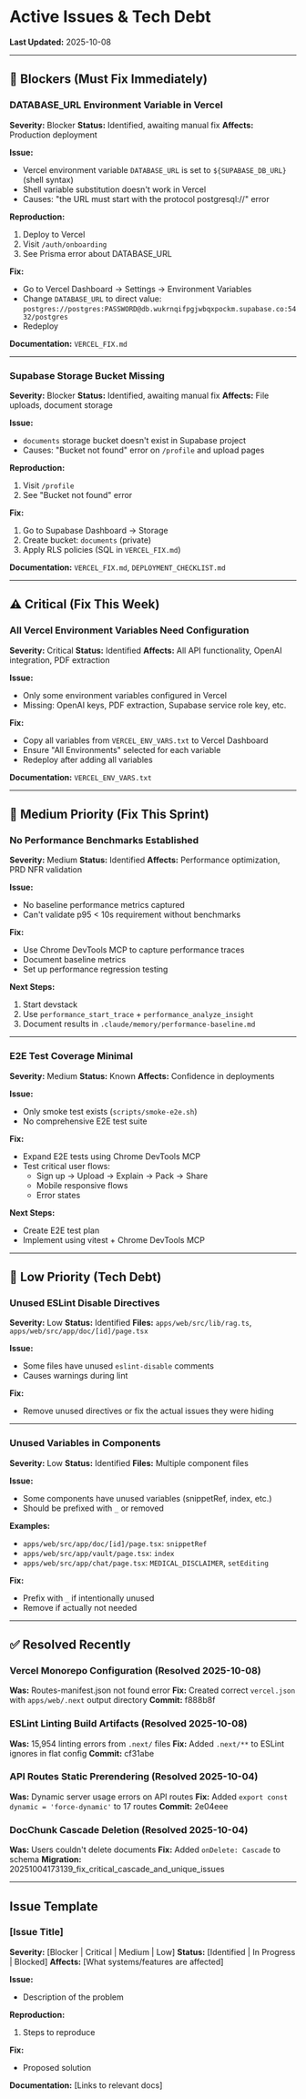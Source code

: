 # Active Issues & Tech Debt

**Last Updated:** 2025-10-08

---

## 🚨 Blockers (Must Fix Immediately)

### DATABASE_URL Environment Variable in Vercel
**Severity:** Blocker
**Status:** Identified, awaiting manual fix
**Affects:** Production deployment

**Issue:**
- Vercel environment variable `DATABASE_URL` is set to `${SUPABASE_DB_URL}` (shell syntax)
- Shell variable substitution doesn't work in Vercel
- Causes: "the URL must start with the protocol postgresql://" error

**Reproduction:**
1. Deploy to Vercel
2. Visit `/auth/onboarding`
3. See Prisma error about DATABASE_URL

**Fix:**
- Go to Vercel Dashboard → Settings → Environment Variables
- Change `DATABASE_URL` to direct value: `postgres://postgres:PASSWORD@db.wukrnqifpgjwbqxpockm.supabase.co:5432/postgres`
- Redeploy

**Documentation:** `VERCEL_FIX.md`

---

### Supabase Storage Bucket Missing
**Severity:** Blocker
**Status:** Identified, awaiting manual fix
**Affects:** File uploads, document storage

**Issue:**
- `documents` storage bucket doesn't exist in Supabase project
- Causes: "Bucket not found" error on `/profile` and upload pages

**Reproduction:**
1. Visit `/profile`
2. See "Bucket not found" error

**Fix:**
1. Go to Supabase Dashboard → Storage
2. Create bucket: `documents` (private)
3. Apply RLS policies (SQL in `VERCEL_FIX.md`)

**Documentation:** `VERCEL_FIX.md`, `DEPLOYMENT_CHECKLIST.md`

---

## ⚠️ Critical (Fix This Week)

### All Vercel Environment Variables Need Configuration
**Severity:** Critical
**Status:** Identified
**Affects:** All API functionality, OpenAI integration, PDF extraction

**Issue:**
- Only some environment variables configured in Vercel
- Missing: OpenAI keys, PDF extraction, Supabase service role key, etc.

**Fix:**
- Copy all variables from `VERCEL_ENV_VARS.txt` to Vercel Dashboard
- Ensure "All Environments" selected for each variable
- Redeploy after adding all variables

**Documentation:** `VERCEL_ENV_VARS.txt`

---

## 📌 Medium Priority (Fix This Sprint)

### No Performance Benchmarks Established
**Severity:** Medium
**Status:** Identified
**Affects:** Performance optimization, PRD NFR validation

**Issue:**
- No baseline performance metrics captured
- Can't validate p95 < 10s requirement without benchmarks

**Fix:**
- Use Chrome DevTools MCP to capture performance traces
- Document baseline metrics
- Set up performance regression testing

**Next Steps:**
1. Start devstack
2. Use `performance_start_trace` + `performance_analyze_insight`
3. Document results in `.claude/memory/performance-baseline.md`

---

### E2E Test Coverage Minimal
**Severity:** Medium
**Status:** Known
**Affects:** Confidence in deployments

**Issue:**
- Only smoke test exists (`scripts/smoke-e2e.sh`)
- No comprehensive E2E test suite

**Fix:**
- Expand E2E tests using Chrome DevTools MCP
- Test critical user flows:
  - Sign up → Upload → Explain → Pack → Share
  - Mobile responsive flows
  - Error states

**Next Steps:**
- Create E2E test plan
- Implement using vitest + Chrome DevTools MCP

---

## 🔧 Low Priority (Tech Debt)

### Unused ESLint Disable Directives
**Severity:** Low
**Status:** Identified
**Files:** `apps/web/src/lib/rag.ts`, `apps/web/src/app/doc/[id]/page.tsx`

**Issue:**
- Some files have unused `eslint-disable` comments
- Causes warnings during lint

**Fix:**
- Remove unused directives or fix the actual issues they were hiding

---

### Unused Variables in Components
**Severity:** Low
**Status:** Identified
**Files:** Multiple component files

**Issue:**
- Some components have unused variables (snippetRef, index, etc.)
- Should be prefixed with `_` or removed

**Examples:**
- `apps/web/src/app/doc/[id]/page.tsx`: `snippetRef`
- `apps/web/src/app/vault/page.tsx`: `index`
- `apps/web/src/app/chat/page.tsx`: `MEDICAL_DISCLAIMER`, `setEditing`

**Fix:**
- Prefix with `_` if intentionally unused
- Remove if actually not needed

---

## ✅ Resolved Recently

### Vercel Monorepo Configuration (Resolved 2025-10-08)
**Was:** Routes-manifest.json not found error
**Fix:** Created correct `vercel.json` with `apps/web/.next` output directory
**Commit:** f888b8f

### ESLint Linting Build Artifacts (Resolved 2025-10-08)
**Was:** 15,954 linting errors from `.next/` files
**Fix:** Added `.next/**` to ESLint ignores in flat config
**Commit:** cf31abe

### API Routes Static Prerendering (Resolved 2025-10-04)
**Was:** Dynamic server usage errors on API routes
**Fix:** Added `export const dynamic = 'force-dynamic'` to 17 routes
**Commit:** 2e04eee

### DocChunk Cascade Deletion (Resolved 2025-10-04)
**Was:** Users couldn't delete documents
**Fix:** Added `onDelete: Cascade` to schema
**Migration:** 20251004173139_fix_critical_cascade_and_unique_issues

---

## Issue Template

### [Issue Title]
**Severity:** [Blocker | Critical | Medium | Low]
**Status:** [Identified | In Progress | Blocked]
**Affects:** [What systems/features are affected]

**Issue:**
- Description of the problem

**Reproduction:**
1. Steps to reproduce

**Fix:**
- Proposed solution

**Documentation:** [Links to relevant docs]

